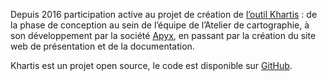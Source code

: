 Depuis 2016 participation active au projet de création de [l’outil Khartis](http://www.sciencespo.fr/cartographie/khartis/) : de la phase de conception au sein de l’équipe de l’Atelier de cartographie, à son développement par la société [Apyx](http://www.apyx.fr/), en passant par la création du site web de présentation et de la documentation.

Khartis est un projet open source, le code est disponible sur [GitHub](https://github.com/AtelierCartographie/Khartis).


